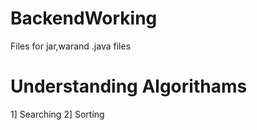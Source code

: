 # BackendWorking
Files for jar,warand .java files

# Understanding Algorithams
1] Searching
2] Sorting

